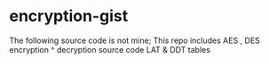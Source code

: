 # encryption-gist

The following source code is not mine;
This repo includes AES , DES encryption ^ decryption source code
LAT & DDT tables
